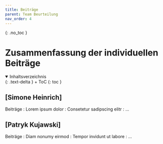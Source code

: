 ```yaml
---
title: Beiträge
parent: Team Beurteilung
nav_order: 4
---
```



{: .no_toc }
# Zusammenfassung der individuellen Beiträge

<details open markdown="block">
{: .text-delta }
<summary>Inhaltsverzeichnis</summary>
+ ToC
{: toc }
</details>

## [Simone Heinrich]

Beiträge
: Lorem ipsum dolor
: Consetetur sadipscing elitr
: ...

## [Patryk Kujawski]

Beiträge
: Diam nonumy eirmod
: Tempor invidunt ut labore
: ...
